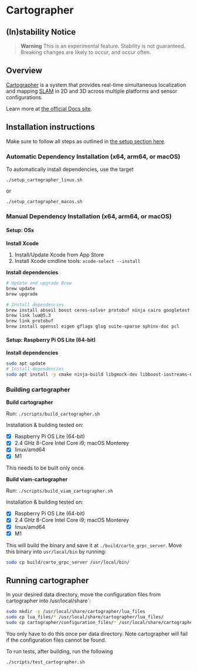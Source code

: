 # Cartographer


## (In)stability Notice
> **Warning**
> This is an experimental feature. Stability is not guaranteed. Breaking changes are likely to occur, and occur often.

## Overview
[Cartographer](https://github.com/cartographer-project/cartographer) is a system that provides real-time simultaneous localization
and mapping [SLAM](https://en.wikipedia.org/wiki/Simultaneous_localization_and_mapping) in 2D and 3D across multiple platforms and sensor
configurations.


Learn more at [the official Docs site](https://google-cartographer.readthedocs.io).

## Installation instructions
Make sure to follow all steps as outlined in [the setup section here](../../README.md#setup). 

### Automatic Dependency Installation (x64, arm64, or macOS)
To automatically install dependencies, use the target 
```
./setup_cartographer_linux.sh
```
or
```
./setup_cartographer_macos.sh
```
### Manual Dependency Installation (x64, arm64, or macOS)

#### Setup: OSx

**Install Xcode**
1. Install/Update Xcode from App Store
1. Install Xcode cmdline tools: `xcode-select --install`

**Install dependencies**
```bash
# Update and upgrade Brew
brew update
brew upgrade
```

```bash
# Install dependencies
brew install abseil boost ceres-solver protobuf ninja cairo googletest lua@5.3
brew link lua@5.3
brew link protobuf
brew install openssl eigen gflags glog suite-sparse sphinx-doc pcl

```


#### Setup: Raspberry Pi OS Lite (64-bit)

**Install dependencies**
```bash
sudo apt update
# Install dependencies
sudo apt install -y cmake ninja-build libgmock-dev libboost-iostreams-dev liblua5.3-dev libcairo2-dev python3-sphinx libabsl-dev libceres-dev libprotobuf-dev protobuf-compiler libpcl-dev
 ```

 ### Building cartographer
**Build cartographer**

Run: `./scripts/build_cartographer.sh`

Installation & building tested on:
- [X] Raspberry Pi OS Lite (64-bit)
- [X] 2.4 GHz 8-Core Intel Core i9; macOS Monterey
- [X] linux/amd64
- [X] M1

This needs to be built only once.

**Build viam-cartographer**

Run: `./scripts/build_viam_cartographer.sh`

Installation & building tested on:
- [X] Raspberry Pi OS Lite (64-bit)
- [X] 2.4 GHz 8-Core Intel Core i9; macOS Monterey
- [X] linux/amd64
- [X] M1

This will build the binary and save it at `./build/carto_grpc_server`. Move this binary into `usr/local/bin` by running:
```bash
sudo cp build/carto_grpc_server /usr/local/bin/
```

## Running cartographer

In your desired data directory, move the configuration files from cartographer into /usr/local/share`:  
```bash
sudo mkdir -p /usr/local/share/cartographer/lua_files
sudo cp lua_files/* /usr/local/share/cartographer/lua_files/
sudo cp cartographer/configuration_files/* /usr/local/share/cartographer/lua_files/
```
You only have to do this once per data directory. Note cartographer will fail if the configuration files cannot be found.

To run tests, after building, run the following
```bash
./scripts/test_cartographer.sh
```
